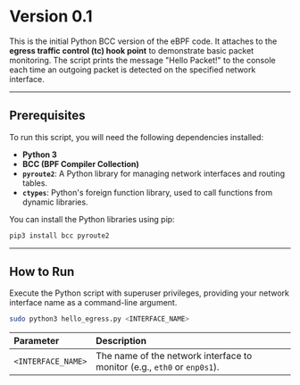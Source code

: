 # Version 0.1

This is the initial Python BCC version of the eBPF code. It attaches to the **egress traffic control (tc) hook point** to demonstrate basic packet monitoring. The script prints the message "Hello Packet!" to the console each time an outgoing packet is detected on the specified network interface.

---

## Prerequisites

To run this script, you will need the following dependencies installed:

* **Python 3**
* **BCC (BPF Compiler Collection)**
* **`pyroute2`**: A Python library for managing network interfaces and routing tables.
* **`ctypes`**: Python's foreign function library, used to call functions from dynamic libraries.

You can install the Python libraries using pip:
```bash
pip3 install bcc pyroute2
````

-----

## How to Run

Execute the Python script with superuser privileges, providing your network interface name as a command-line argument.

```bash
sudo python3 hello_egress.py <INTERFACE_NAME>
```

| Parameter | Description |
| :--- | :--- |
| `<INTERFACE_NAME>` | The name of the network interface to monitor (e.g., `eth0` or `enp0s1`). |
